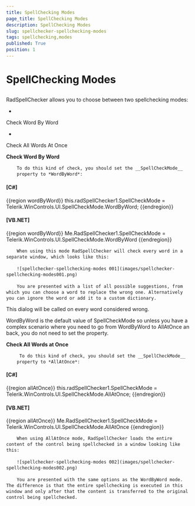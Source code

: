 ```yaml
---
title: SpellChecking Modes
page_title: SpellChecking Modes
description: SpellChecking Modes
slug: spellchecker-spellchecking-modes
tags: spellchecking,modes
published: True
position: 1
---
```


# SpellChecking Modes



## 

RadSpellChecker allows you to choose between two spellchecking modes:



* 

Check Word By Word

* 

Check All Words At Once



__Check Word By Word__
        
        To do this kind of check, you should set the __SpellCheckMode__
        property to *WordByWord*:
        



#### __[C#]__

{{region wordByWord}}
	            this.radSpellChecker1.SpellCheckMode = Telerik.WinControls.UI.SpellCheckMode.WordByWord;
	{{endregion}}



#### __[VB.NET]__

{{region wordByWord}}
	        Me.RadSpellChecker1.SpellCheckMode = Telerik.WinControls.UI.SpellCheckMode.WordByWord
	{{endregion}}


      	
      	
      	When using this mode RadSpellChecker will check every word in a separate window, which looks like this:
      	
      	![spellchecker-spellchecking-modes 001](images/spellchecker-spellchecking-modes001.png)
        
        You are presented with a list of all possible suggestions, from which you can choose a word to replace the wrong one. Alternatively you can ignore the word or add it to a custom dictionary.
        


>

This dialog will be called on every word considered wrong.

>

WordByWord is the default value of SpellCheckMode so unless you have a complex scenario
	  where you need to go from WordByWord to AllAtOnce an back, you do not need to set the property.

__Check All Words at Once__
        
         To do this kind of check, you should set the __SpellCheckMode__
        property to *AllAtOnce*:
        



#### __[C#]__

{{region allAtOnce}}
	            this.radSpellChecker1.SpellCheckMode = Telerik.WinControls.UI.SpellCheckMode.AllAtOnce;
	{{endregion}}



#### __[VB.NET]__

{{region allAtOnce}}
	        Me.RadSpellChecker1.SpellCheckMode = Telerik.WinControls.UI.SpellCheckMode.AllAtOnce
	{{endregion}}


    	
    	
    	When using AllAtOnce mode, RadSpellChecker loads the entire content of the control being spellchecked in a window looking like this:
    	
 		![spellchecker-spellchecking-modes 002](images/spellchecker-spellchecking-modes002.png)
    	
    	You are presented with the same options as the WordByWord mode. The difference is that the entire spellchecking is executed in this window and only after that the content is transferred to the original control being spellchecked.
        
        
        
